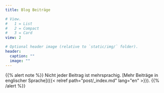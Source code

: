 ```yaml
---
title: Blog Beiträge

# View.
#   1 = List
#   2 = Compact
#   3 = Card
view: 2

# Optional header image (relative to `static/img/` folder).
header:
  caption: ""
  image: ""
---
```


{{% alert note %}}
Nicht jeder Beitrag ist mehrsprachig. [Mehr Beiträge in englischer Sprache]({{< relref path="post/_index.md" lang="en" >}}).
{{% /alert %}}
